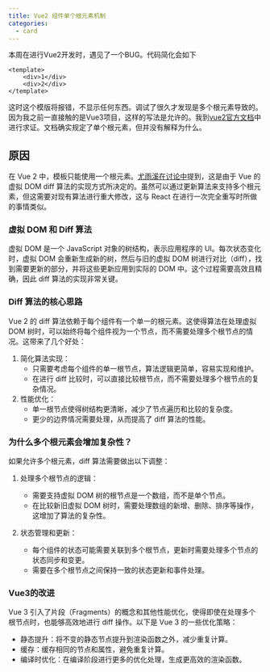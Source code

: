 ```yaml
---
title: Vue2 组件单个根元素机制
categories:
  - card
---
```


本周在进行Vue2开发时，遇见了一个BUG。代码简化会如下

```vue
<template>
    <div>1</div>
    <div>2</div>
</template>
```

这时这个模版将报错，不显示任何东西。调试了很久才发现是多个根元素导致的。因为我之前一直接触的是Vue3项目，这样的写法是允许的。我到[vue2官方文档](https://v2.cn.vuejs.org/v2/guide/components.html#%E5%8D%95%E4%B8%AA%E6%A0%B9%E5%85%83%E7%B4%A0 "郭斌勇的主页")中进行求证。文档确实规定了单个根元素，但并没有解释为什么。

## 原因
在 Vue 2 中，模板只能使用一个根元素。[尤雨溪在讨论中](https://github.com/vuejs/vue/issues/7088#)提到，这是由于 Vue 的虚拟 DOM diff 算法的实现方式所决定的。虽然可以通过更新算法来支持多个根元素，但这需要对现有算法进行重大修改，这与 React 在进行一次完全重写时所做的事情类似。

### 虚拟 DOM 和 Diff 算法
虚拟 DOM 是一个 JavaScript 对象的树结构，表示应用程序的 UI。每次状态变化时，虚拟 DOM 会重新生成新的树，然后与旧的虚拟 DOM 树进行对比（diff），找到需要更新的部分，并将这些更新应用到实际的 DOM 中。这个过程需要高效且精确，因此 diff 算法的实现非常关键。

### Diff 算法的核心思路
Vue 2 的 diff 算法依赖于每个组件有一个单一的根元素。这使得算法在处理虚拟 DOM 树时，可以始终将每个组件视为一个节点，而不需要处理多个根节点的情况。这带来了几个好处：

1. 简化算法实现：
   - 只需要考虑每个组件的单一根节点，算法逻辑更简单，容易实现和维护。
   - 在进行 diff 比较时，可以直接比较根节点，而不需要处理多个根节点的复杂情况。
2. 性能优化：
   - 单一根节点使得树结构更清晰，减少了节点遍历和比较的复杂度。
   - 更少的边界情况需要处理，从而提高了 diff 算法的性能。

### 为什么多个根元素会增加复杂性？
如果允许多个根元素，diff 算法需要做出以下调整：

1. 处理多个根节点的逻辑：

   - 需要支持虚拟 DOM 树的根节点是一个数组，而不是单个节点。
   - 在比较新旧虚拟 DOM 树时，需要处理数组的新增、删除、排序等操作，这增加了算法的复杂性。
2. 状态管理和更新：

   - 每个组件的状态可能需要关联到多个根节点，更新时需要处理多个节点的状态同步和变更。
   - 需要在多个根节点之间保持一致的状态更新和事件处理。

### Vue3的改进

Vue 3 引入了片段（Fragments）的概念和其他性能优化，使得即使在处理多个根节点时，也能够高效地进行 diff 操作。以下是 Vue 3 的一些优化策略：

* 静态提升：将不变的静态节点提升到渲染函数之外，减少重复计算。
* 缓存：缓存相同的节点和属性，避免重复计算。
* 编译时优化：在编译阶段进行更多的优化处理，生成更高效的渲染函数。